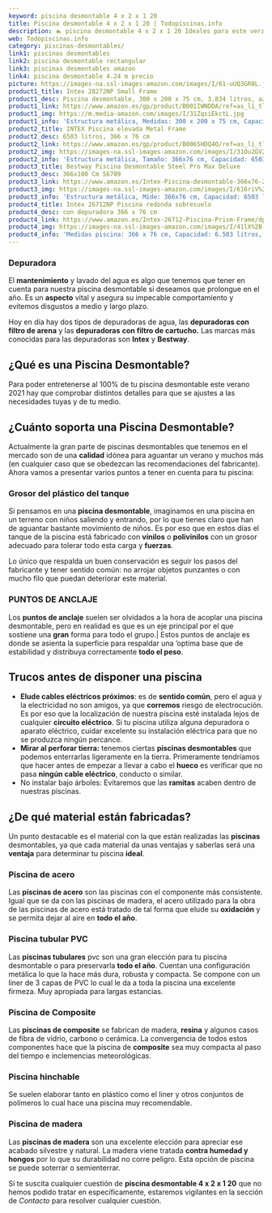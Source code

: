 ```yaml
---
keyword: piscina desmontable 4 x 2 x 1 20
title: Piscina desmontable 4 x 2 x 1 20 | Todopiscinas.info
description: 🏊 piscina desmontable 4 x 2 x 1 20 Ideales para este verano 2021. Aquí puedes comprar piscina desmontable 4 x 2 x 1 20 y comparar con otras similares. No dejes escapar piscina desmontable 4 x 2 x 1 20 a un precio realmente tentador.
web: Todopiscinas.info
category: piscinas-desmontables/
link1: piscinas desmontables
link2: piscina desmontable rectangular
link3: piscinas desmontables amazon
link4: piscina desmontable 4.24 m precio
picture: https://images-na.ssl-images-amazon.com/images/I/61-uUQ3GR8L.jpg
product1_title: Intex 28272NP Small Frame
product1_desc: Piscina desmontable, 300 x 200 x 75 cm, 3.834 litros, azul
product1_link: https://www.amazon.es/gp/product/B001IWNDDA/ref=as_li_tl?ie=UTF8&camp=3638&creative=24630&creativeASIN=B001IWNDDA&linkCode=as2&tag=todopiscinas0e-21&linkId=25b9d647487c889cb6ef56ed63f50ca1
product1_img: https://m.media-amazon.com/images/I/31ZqsiEkctL.jpg
product1_info: 'Estructura metálica, Medidas: 300 x 200 x 75 cm, Capacidad: 3.834 litros, Para 6 personas (+ 6 años), Fácil montaje, Forma rectangular'
product2_title: INTEX Piscina elevada Metal Frame
product2_desc: 6503 litros, 366 x 76 cm
product2_link: https://www.amazon.es/gp/product/B0065HDQ4O/ref=as_li_tl?ie=UTF8&camp=3638&creative=24630&creativeASIN=B0065HDQ4O&linkCode=as2&tag=todopiscinas0e-21&linkId=ed2430e3ba564d3527ee103df33ed7b3
product2_img: https://images-na.ssl-images-amazon.com/images/I/31Ou2GV2SAL.jpg
product2_info: 'Estructura metálica, Tamaño: 366x76 cm, Capacidad: 6503 litros, Forma circular, De 4 a 7 personas (+6 años)'
product3_title: Bestway Piscina Desmontable Steel Pro Max Deluxe
product3_desc: 366x100 Cm 56709
product3_link: https://www.amazon.es/Intex-Piscina-desmontable-366x76-28210NP/dp/B0065HDQ4O?__mk_es_ES=%C3%85M%C3%85%C5%BD%C3%95%C3%91&crid=25UQGV9HG2INI&dchild=1&keywords=piscinas+desmontables&qid=1615854176&sprefix=piscinas+dem%2Caps%2C201&sr=8-5&linkCode=ll1&tag=todopiscinas0e-21&linkId=34f200977c6cbaab1f3f4d9ac0e64755&language=es_ES&ref_=as_li_ss_tl
product3_img: https://images-na.ssl-images-amazon.com/images/I/616riV%2BiY3L.jpg
product3_info: 'Estructura metálica, Mide: 366x76 cm, Capacidad: 6503 litros, De 4 a 7 personas mayores de 6 años, Forma circular, Tecnología Super-Tough'
product4_title: Intex 26712NP Piscina redonda sobresuelo
product4_desc: con depuradora 366 x 76 cm
product4_link: https://www.amazon.es/Intex-26712-Piscina-Prism-Frame/dp/B07FB823GL?__mk_es_ES=%C3%85M%C3%85%C5%BD%C3%95%C3%91&dchild=1&keywords=piscinas+desmontables+con+depuradora&qid=1615936418&sr=8-5&linkCode=ll1&tag=todopiscinas0e-21&linkId=d98699de7830cd471766fa1daa36de34&language=es_ES&ref_=as_li_ss_tl
product4_img: https://images-na.ssl-images-amazon.com/images/I/41lX%2B-YpibL.jpg
product4_info: 'Medidas piscina: 366 x 76 cm, Capacidad: 6.503 litros, Incluye depuradora de cartucha A, Lona resistente triple capa'
---
```




### Depuradora

El **mantenimiento** y lavado del agua es algo que tenemos que tener en cuenta para nuestra piscina desmontable si deseamos que prolongue en el año. Es un **aspecto** vital y asegura su impecable comportamiento y evitemos disgustos a medio y largo plazo.

Hoy en día hay dos tipos de depuradoras de agua, las **depuradoras con filtro de arena** y  las **depuradoras** **con filtro de cartucho.** Las marcas más conocidas para las depuradoras son **Intex** y **Bestway**.

<external-banner></external-banner>

## ¿Qué es una Piscina Desmontable?



Para poder entretenerse al 100% de tu piscina desmontable este verano 2021 hay que comprobar distintos detalles para que se ajustes a las necesidades tuyas y de tu medio.


## ¿Cuánto soporta una Piscina Desmontable?

Actualmente la gran parte de piscinas desmontables que tenemos en el mercado son de una **calidad** idónea para aguantar un verano y muchos más (en cualquier caso que se obedezcan las recomendaciones del fabricante). Ahora vamos a presentar varios puntos a tener en cuenta para tu piscina:


### Grosor del plástico del tanque

Si pensamos en una **piscina desmontable**, imaginamos en una piscina en un terreno con niños saliendo y entrando, por lo que tienes claro que han de aguantar bastante movimiento de niños. Es por eso que en estos días el tanque de la piscina está fabricado con **vinilos** o **polivinilos** con un grosor adecuado para tolerar todo esta carga y **fuerzas**.

Lo único que respalda un	 buen conservación es seguir los pasos del fabricante y tener sentido común: no arrojar objetos punzantes o con mucho filo que puedan deteriorar este material.


### PUNTOS DE ANCLAJE

Los **puntos de anclaje** suelen ser olvidados a la hora de acoplar una piscina desmontable, pero en realidad es que es un eje principal por el que sostiene una **gran** forma para todo el grupo.| Estos puntos de anclaje es donde se asienta la superficie para respaldar una ’optima base que de estabilidad y distribuya correctamente **todo el peso**.

<brand-panel :title=product1_title :desc=product1_desc :img=product1_img :link=product1_link></brand-panel>

<stats-list :link1=link1 :link2=link2 :link3=link3 :link4=link4 :category=category></stats-list>


## Trucos antes de disponer una piscina



*   **Elude cables eléctricos próximos**: es de **sentido común**, pero el agua y la electricidad no son amigos, ya que **corremos** riesgo de electrocución. Es por eso que la localización de nuestra piscina esté instalada lejos de cualquier **circuito eléctrico**. Si tu piscina utiliza alguna depuradora o aparato eléctrico, cuidar excelente su instalación eléctrica para que no se produzca ningún percance.
*   **Mirar al perforar tierra:** tenemos ciertas **piscinas desmontables** que podemos enterrarlas ligeramente en la tierra. Primeramente tendríamos que hacer antes de empezar a llevar a cabo el **hueco** es verificar que no pasa **ningún cable eléctrico**, conducto o similar.
*   No instalar bajo árboles: Evitaremos que las **ramitas** acaben dentro de nuestras piscinas.


## ¿De qué material están fabricadas?

Un punto destacable es el material con la que están realizadas las **piscinas** desmontables, ya que cada material da unas ventajas y saberlas  será una **ventaja** para determinar tu piscina **ideal**.


### Piscina de acero

Las **piscinas de acero** son las piscinas con el componente más consistente. Igual que se da con las piscinas de madera, el acero utilizado para la obra de las piscinas de acero está tratado de tal forma que elude su **oxidación** y se permita dejar al aire en **todo el año**.


### Piscina tubular PVC

Las **piscinas tubulares** pvc son una gran elección para tu piscina desmontable o para preservarla **todo el año**. Cuentan una configuración metálica lo que la hace más dura, robusta y compacta. Se compone con un liner de 3 capas de PVC lo cual le da a toda la piscina una excelente firmeza. Muy apropiada para largas estancias.


### Piscina de Composite

Las **piscinas de composite** se fabrican de madera, **resina** y algunos casos de fibra de vidrio, carbono o cerámica. La convergencia de todos estos componentes hace que la piscina de **composite** sea muy compacta al paso del tiempo e inclemencias meteorológicas.


### Piscina hinchable

 Se suelen elaborar tanto en plástico como el liner y otros conjuntos de polímeros lo cual hace una piscina muy recomendable.


### Piscina de madera

Las **piscinas de madera** son una excelente elección para apreciar ese acabado silvestre y natural. La madera viene tratada **contra humedad y hongos** por lo que su durabilidad no corre peligro. Esta opción de piscina se puede soterrar o semienterrar.

Si te suscita cualquier cuestión de **piscina desmontable 4 x 2 x 1 20** que no hemos podido tratar en específicamente, estaremos vigilantes en la sección de _Contacto_ para resolver cualquier cuestión.